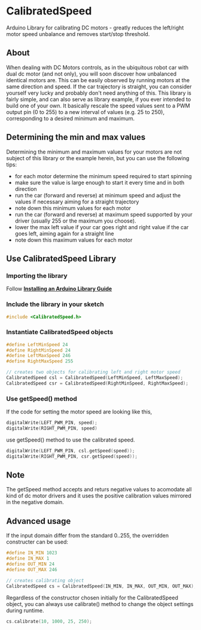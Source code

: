 # CalibratedSpeed
Arduino Library for calibrating DC motors - greatly reduces the left/right motor speed unbalance and removes start/stop threshold.

## About
When dealing with DC Motors controls, as in the ubiquitous robot car with dual dc motor (and not only), you will soon discover how unbalanced identical motors are. This can be easily observed by running motors at the same direction and speed. If the car trajectory is straight, you can consider yourself very lucky and probably don't need anything of this.
This library is fairly simple, and can also serve as library example, if you ever intended to build one of your own. It basically rescale the speed values sent to a PWM output pin (0 to 255) to a new interval of values (e.g. 25 to 250), corresponding to a desired minimum and maximum.

## Determining the min and max values
Determining the minimum and maximum values for your motors are not subject of this library or the example herein, but you can use the following tips:
* for each motor determine the minimum speed required to start spinning
* make sure the value is large enough to start it every time and in both direction
* run the car (forward and reverse) at minimum speed and adjust the values if necessary aiming for a straight trajectory
* note down this minimum values for each motor
* run the car (forward and reverse) at maximum speed supported by your driver (usually 255 or the maximum you choose).
* lower the max left value if your car goes right and right value if the car goes left, aiming again for a straight line
* note down this maximum values for each motor

## Use CalibratedSpeed Library
### Importing the library
Follow **[Installing an Arduino Library Guide](https://www.arduino.cc/en/guide/libraries)**

### Include the library in your sketch
```c++
#include <CalibratedSpeed.h>
```

### Instantiate CalibratedSpeed objects
```c++
#define LeftMinSpeed 24
#define RightMinSpeed 24
#define LeftMaxSpeed 246
#define RightMaxSpeed 255

// creates two objects for calibrating left and right motor speed
CalibratedSpeed csl = CalibratedSpeed(LeftMinSpeed, LeftMaxSpeed);
CalibratedSpeed csr = CalibratedSpeed(RightMinSpeed, RightMaxSpeed);
```

### Use getSpeed() method
If the code for setting the motor speed are looking like this,
```c++
digitalWrite(LEFT_PWM_PIN, speed);
digitalWrite(RIGHT_PWM_PIN, speed)

```
use getSpeed() method to use the calibrated speed.
```c++
digitalWrite(LEFT_PWM_PIN, csl.getSpeed(speed));
digitalWrite(RIGHT_PWM_PIN, csr.getSpeed(speed));

```

## Note

The getSpeed method accepts and returs negative values to acomodate all kind of dc motor drivers and it uses the positive calibration values mirrored in the negative domain.

## Advanced usage
If the input domain differ from the standard 0..255, the overridden constructer can be used:
```c++
#define IN_MIN 1023
#define IN_MAX 1
#define OUT_MIN 24
#define OUT_MAX 246

// creates calibrating object
CalibratedSpeed cs = CalibratedSpeed(IN_MIN, IN_MAX, OUT_MIN, OUT_MAX);
```
Regardless of the constructor chosen initially for the CalibratedSpeed object, you can always use calibrate() method to change the object settings during runtime.
```c++
cs.calibrate(10, 1000, 25, 250);
